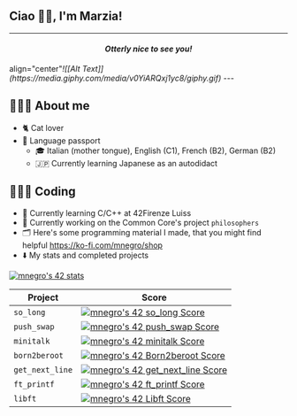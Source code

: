 ## Ciao 👋🏻, I'm Marzia!

---
<h4 align="center"><em>Otterly nice to see you!</em></h4>
align="center"<em>![[Alt Text]](https://media.giphy.com/media/v0YiARQxj1yc8/giphy.gif)</em>
---

## 🙇🏻‍♀️ About me
* 🐈 Cat lover
* 🛂 Language passport
	* 🎓 Italian (mother tongue), English (C1), French (B2), German (B2)
	* 🇯🇵 Currently learning Japanese as an autodidact

## 👩🏻‍💻 Coding
* 🌱 Currently learning C/C++ at 42Firenze Luiss
* 🔭 Currently working on the Common Core's project `philosophers`
* 🗂️ Here's some programming material I made, that you might find helpful https://ko-fi.com/mnegro/shop
* ⬇️ My stats and completed projects

[![mnegro's 42 stats](https://badge42.vercel.app/api/v2/clhypeekx004508mlla98wjfp/stats?cursusId=21&coalitionId=284)](https://github.com/JaeSeoKim/badge42)

| Project         | Score       |
| -----------     | ----------- |
| `so_long`       | [![mnegro's 42 so_long Score](https://badge42.vercel.app/api/v2/clhypeekx004508mlla98wjfp/project/3057485)](https://github.com/JaeSeoKim/badge42) |
| `push_swap`     | [![mnegro's 42 push_swap Score](https://badge42.vercel.app/api/v2/clhypeekx004508mlla98wjfp/project/3053431)](https://github.com/JaeSeoKim/badge42) |
| `minitalk`      | [![mnegro's 42 minitalk Score](https://badge42.vercel.app/api/v2/clhypeekx004508mlla98wjfp/project/3028848)](https://github.com/JaeSeoKim/badge42) |
| `born2beroot`   | [![mnegro's 42 Born2beroot Score](https://badge42.vercel.app/api/v2/clhypeekx004508mlla98wjfp/project/2875959)](https://github.com/JaeSeoKim/badge42) |
| `get_next_line` | [![mnegro's 42 get_next_line Score](https://badge42.vercel.app/api/v2/clhypeekx004508mlla98wjfp/project/2875961)](https://github.com/JaeSeoKim/badge42) |
| `ft_printf`     | [![mnegro's 42 ft_printf Score](https://badge42.vercel.app/api/v2/clhypeekx004508mlla98wjfp/project/2875960)](https://github.com/JaeSeoKim/badge42) |
| `libft`         | [![mnegro's 42 Libft Score](https://badge42.vercel.app/api/v2/clhypeekx004508mlla98wjfp/project/2818256)](https://github.com/JaeSeoKim/badge42) |

<!--
**marzianegro/marzianegro** is a ✨ _special_ ✨ repository because its `README.md` (this file) appears on your GitHub profile.

<h4 align="center"><em>Currently exploring the intersections between technology and languages</em></h4>
* 👾 Always been a nerd, so decided to give coding a go

-->
